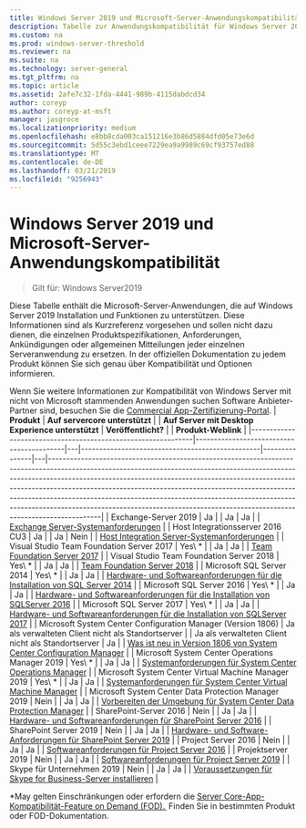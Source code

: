 ```yaml
---
title: Windows Server 2019 und Microsoft-Server-Anwendungskompatibilität
description: Tabelle zur Anwendungskompatibilität für Windows Server 2019 und Microsoft-serveranwendungen
ms.custom: na
ms.prod: windows-server-threshold
ms.reviewer: na
ms.suite: na
ms.technology: server-general
ms.tgt_pltfrm: na
ms.topic: article
ms.assetid: 2afe7c32-1fda-4441-989b-4115dabdcd34
author: coreyp
ms.author: coreyp-at-msft
manager: jasgroce
ms.localizationpriority: medium
ms.openlocfilehash: e8bb8cda003ca151216e3b86d5884dfd05e73e6d
ms.sourcegitcommit: 5d55c3ebd1ceee7229ea9a9989c69cf93757ed88
ms.translationtype: MT
ms.contentlocale: de-DE
ms.lasthandoff: 03/21/2019
ms.locfileid: "9256943"
---
```

# Windows Server 2019 und Microsoft-Server-Anwendungskompatibilität

>Gilt für: Windows Server2019

Diese Tabelle enthält die Microsoft-Server-Anwendungen, die auf Windows Server 2019 Installation und Funktionen zu unterstützen. Diese Informationen sind als Kurzreferenz vorgesehen und sollen nicht dazu dienen, die einzelnen Produktspezifikationen, Anforderungen, Ankündigungen oder allgemeinen Mitteilungen jeder einzelnen Serveranwendung zu ersetzen. In der offiziellen Dokumentation zu jedem Produkt können Sie sich genau über Kompatibilität und Optionen informieren.

Wenn Sie weitere Informationen zur Kompatibilität von Windows Server mit nicht von Microsoft stammenden Anwendungen suchen Software Anbieter-Partner sind, besuchen Sie die [Commercial App-Zertifizierung-Portal](https://commercialappcertification.microsoft.com/).
| **Produkt**                                                  | **Auf servercore unterstützt**             |   | **Auf Server mit Desktop Experience unterstützt** | **Veröffentlicht?** |   | **Produkt-Weblink**                                                                                                                                                                                                                                                                                                                                                                                                                                                                             |
|--------------------------------------------------------------|------------------------------------------|---|-------------------------------------------------|---------------|---|--------------------------------------------------------------------------------------------------------------------------------------------------------------------------------------------------------------------------------------------------------------------------------------------------------------------------------------------------------------------------------------------------------------------------------------------------------------------------------------------------|
| Exchange-Server 2019                                         | Ja                                      |   | Ja                                             | Ja           |   | [Exchange Server-Systemanforderungen](https://docs.microsoft.com/Exchange/plan-and-deploy/system-requirements?view=exchserver-2019)                                                                        |
| Host Integrationsserver 2016 CU3                            | Ja                                      |   | Ja                                             | Nein            |   | [Host Integration Server-Systemanforderungen](https://docs.microsoft.com/host-integration-server/install-and-config-guides/system-requirements)                                                            |
| Visual Studio Team Foundation Server 2017                    | Yes\ *                                    |   | Ja                                             | Ja           |   | [Team Foundation Server 2017](https://docs.microsoft.com/tfs/server/requirements?view=vsts)                                                                                                                |
| Visual Studio Team Foundation Server 2018                    | Yes\ *                                    |   | Ja                                             | Ja           |   | [Team Foundation Server 2018](https://docs.microsoft.com/tfs/server/requirements?view=vsts)                                                                                                                  |
| Microsoft SQL Server 2014                                    | Yes\ *                                    |   | Ja                                             | Ja           |   | [Hardware- und Softwareanforderungen für die Installation von SQL Server 2014](https://docs.microsoft.com/sql/sql-server/install/hardware-and-software-requirements-for-installing-sql-server?view=sql-server-2014)   |
| Microsoft SQL Server 2016                                    | Yes\ *                                    |   | Ja                                             | Ja           |   | [Hardware- und Softwareanforderungen für die Installation von SQLServer 2016](https://docs.microsoft.com/sql/sql-server/install/hardware-and-software-requirements-for-installing-sql-server?view=sql-server-2016)   |
| Microsoft SQL Server 2017                                    | Yes\ *                                    |   | Ja                                             | Ja           |   | [Hardware- und Softwareanforderungen für die Installation von SQLServer 2017](https://docs.microsoft.com/sql/sql-server/install/hardware-and-software-requirements-for-installing-sql-server?view=sql-server-2017) |
| Microsoft System Center Configuration Manager (Version 1806) | Ja als verwalteten Client nicht als Standortserver |   | Ja als verwalteten Client nicht als Standortserver        | Ja           |   | [Was ist neu in Version 1806 von System Center Configuration Manager](https://docs.microsoft.com/sccm/core/plan-design/changes/whats-new-in-version-1806)                                                    |
| Microsoft System Center Operations Manager 2019              | Yes\ *                                    |   | Ja                                             | Ja           |   | [Systemanforderungen für System Center Operations Manager](https://docs.microsoft.com/system-center/scom/plan-system-requirements)                                                                                                      |
| Microsoft System Center Virtual Machine Manager 2019         | Yes\ *                                    |   | Ja                                             | Ja           |   | [Systemanforderungen für System Center Virtual Machine Manager](https://docs.microsoft.com/system-center/vmm/system-requirements)                                                                                                      |
| Microsoft System Center Data Protection Manager 2019         | Nein                                       |   | Ja                                             | Ja           |   | [Vorbereiten der Umgebung für System Center Data Protection Manager](https://docs.microsoft.com/system-center/dpm/prepare-environment-for-dpm?view=sc-dpm-2019)                                                                                                      |
| SharePoint-Server 2016                                       | Nein                                       |   | Ja                                             | Ja           |   | [Hardware- und Softwareanforderungen für SharePoint Server 2016](https://docs.microsoft.com/SharePoint/install/hardware-and-software-requirements)                                                                |
| SharePoint Server 2019                                       | Nein                                       |   | Ja                                             | Ja           |   | [Hardware- und Software-Anforderungen für SharePoint Server 2019](https://docs.microsoft.com/sharepoint/install/hardware-and-software-requirements-2019)                                                       |
| Project Server 2016                                          | Nein                                       |   | Ja                                             | Ja           |   | [Softwareanforderungen für Project Server 2016](https://docs.microsoft.com/project/software-requirements-for-project-server-2016)                                                                                |
| Projektserver 2019                                          | Nein                                       |   | Ja                                             | Ja           |   | [Softwareanforderungen für Project Server 2019](https://docs.microsoft.com/project/software-requirements-for-project-server-2019)                                                                          |
| Skype für Unternehmen 2019                                      | Nein                                       |   | Ja                                             | Ja           |   | [Voraussetzungen für Skype for Business-Server installieren](https://docs.microsoft.com/skypeforbusiness/deploy/install/install-prerequisites)                                                                          |

\*May gelten Einschränkungen oder erfordern die [Server Core-App-Kompatibilität-Feature on Demand (FOD). ](install-fod-19.md)
Finden Sie in bestimmten Produkt oder FOD-Dokumentation.
